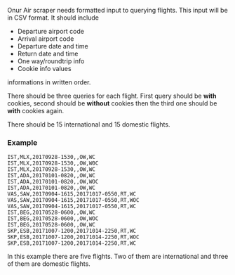 Onur Air scraper needs formatted input to querying flights. This input will be in CSV format. It should include

* Departure airport code
* Arrival airport code
* Departure date and time
* Return date and time 
* One way/roundtrip info
* Cookie info values

informations in written order.

There should be three queries for each flight. First query should be **with** cookies, second should be **without** cookies then the third one should be **with** cookies again.

There should be 15 international and 15 domestic flights.

### Example 

`IST,MLX,20170928-1530,,OW,WC`<br>
`IST,MLX,20170928-1530,,OW,W0C`<br>
`IST,MLX,20170928-1530,,OW,WC`<br>
`IST,ADA,20170101-0820,,OW,WC`<br>
`IST,ADA,20170101-0820,,OW,WOC`<br>
`IST,ADA,20170101-0820,,OW,WC`<br>
`VAS,SAW,20170904-1615,20171017-0550,RT,WC`<br>
`VAS,SAW,20170904-1615,20171017-0550,RT,WOC`<br>
`VAS,SAW,20170904-1615,20171017-0550,RT,WC`<br>
`IST,BEG,20170528-0600,,OW,WC`<br>
`IST,BEG,20170528-0600,,OW,WOC`<br>
`IST,BEG,20170528-0600,,OW,WC`<br>
`SKP,ESB,20171007-1200,20171014-2250,RT,WC`<br>
`SKP,ESB,20171007-1200,20171014-2250,RT,WOC`<br>
`SKP,ESB,20171007-1200,20171014-2250,RT,WC`

In this example there are five flights. Two of them are international and three of them are domestic flights.